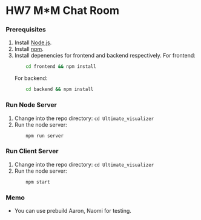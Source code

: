 # HW7 M\*M Chat Room

### Prerequisites

1. Install [Node.js](https://nodejs.org/en/download/).
2. Install [npm](https://www.npmjs.com/get-npm).
3. Install depenencies for frontend and backend respectively.
   For frontend:
    ```bash
        cd frontend && npm install
    ```
    For backend:
    ```bash
        cd backend && npm install
    ```

### Run Node Server

1. Change into the repo directory: `cd Ultimate_visualizer`
2. Run the node server:
    ```bash
        npm run server
    ```

### Run Client Server

1. Change into the repo directory: `cd Ultimate_visualizer`
2. Run the node server:
    ```bash
        npm start
    ```

### Memo
* You can use prebuild Aaron, Naomi for testing.